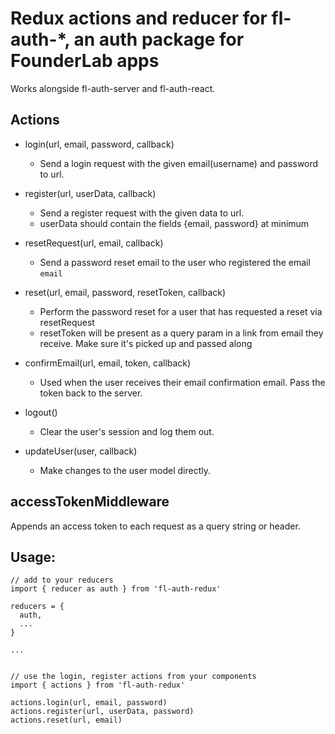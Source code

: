 Redux actions and reducer for fl-auth-*, an auth package for FounderLab apps
=======================================================================

Works alongside fl-auth-server and fl-auth-react.


Actions
-------

- login(url, email, password, callback)
    * Send a login request with the given email(username) and password to url.

- register(url, userData, callback)
    * Send a register request with the given data to url.
    * userData should contain the fields {email, password} at minimum

- resetRequest(url, email, callback)
    * Send a password reset email to the user who registered the email `email`

- reset(url, email, password, resetToken, callback)
    * Perform the password reset for a user that has requested a reset via resetRequest
    * resetToken will be present as a query param in a link from email they receive. Make sure it's picked up and passed along

- confirmEmail(url, email, token, callback)
    * Used when the user receives their email confirmation email. Pass the token back to the server.

- logout()
    * Clear the user's session and log them out.

- updateUser(user, callback)
    * Make changes to the user model directly.


accessTokenMiddleware
---------------------

Appends an access token to each request as a query string or header.


Usage: 
------
    // add to your reducers    
    import { reducer as auth } from 'fl-auth-redux'

    reducers = {
      auth,
      ...
    }

    ...


    // use the login, register actions from your components
    import { actions } from 'fl-auth-redux'
    
    actions.login(url, email, password)
    actions.register(url, userData, password)
    actions.reset(url, email)
